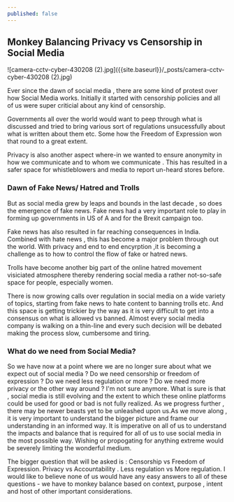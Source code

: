 ```yaml
---
published: false
---
```

## Monkey Balancing Privacy vs Censorship in Social Media

![camera-cctv-cyber-430208 (2).jpg]({{site.baseurl}}/_posts/camera-cctv-cyber-430208 (2).jpg)


Ever since the dawn of social media , there are some kind of protest over how Social Media works. Initially it started with censorship policies and all of us were super criticial about any kind of censorship. 

Governments all over the world would want to peep through what is discussed and tried to bring various sort of regulations unsucessfully about what is written about them etc. Some how the Freedom of Expression won that round to a great extent. 

Privacy is also another aspect where-in we wanted to ensure anonymity in how we communicate and to whom we communicate . This has resulted in a safer space for whistleblowers and media to report un-heard stores before.

### Dawn of Fake News/ Hatred and Trolls

But as social media grew by leaps and bounds in the last decade , so does the emergence of fake news. Fake news had a very important role to play in forming up governments in US of A and for the Brexit campaign too. 

Fake news has also resulted in far reaching consequences in India. Combined with hate news , this has become a major problem through out the world. With privacy and end to end encyrption ,it is becoming a challenge as to how to control the flow of fake or hatred news.

Trolls have become another big part of the online hatred movement visiciated atmosphere thereby rendering social media a rather not-so-safe space for people, especially women. 

There is now growing calls over regulation in social media on a wide variety of topics, starting from fake news to hate content to banning trolls etc. And this space is getting trickier by the way as it is very difficult to get into a consensus on what is allowed vs banned. Almost every social media company is walking on a thin-line and every such decision will be debated making the process slow, cumbersome and tiring.

### What do we need from Social Media?


So we have now at a point where we are no longer sure about what we expect out of social media ? Do we need censorship or freedom of expression ? Do we need less regulation or more ? Do we need more privacy or the other way around ? I'm not sure anymore. What is sure is that , social media is still evolving and the extent to which these online platforms could be used for good or bad is not fully realized. As we progress further , there may be newer beasts yet to be unleashed upon us.As we move along , it is very important to understand the bigger picture  and frame our understanding in an informed way. It is imperative on all of us to understand the impacts and balance that is required for all of us to use social media in the most possible way. Wishing or propogating for anything extreme would be severely limiting the wonderful medium. 

The bigger question that will be asked is : Censorship vs Freedom of Expression. Privacy vs Accountability . Less regulation vs More regulation. I would like to believe none of us would have any easy answers to all of these questions - we have to monkey balance based on context, purpose , intent and host of other important considerations.
